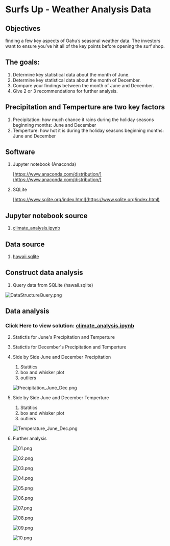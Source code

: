 # Surfs Up - Weather Analysis Data


**Objectives**
---

finding a few key aspects of Oahu’s seasonal weather data. The investors want to ensure you’ve hit all of the key points before opening the surf shop.
 

**The goals:**
---

1. Determine key statistical data about the month of June.
2. Determine key statistical data about the month of December.
3. Compare your findings between the month of June and December.
4. Give 2 or 3 recommendations for further analysis.

**Precipitation and Temperture are two key factors**
---

1. Precipitation: how much chance it rains during the holiday seasons beginning months: June and December
2. Temperture: how hot it is during the holiday seasons beginning months: June and December


**Software**
---

1. Jupyter notebook (Anaconda)

   [https://www.anaconda.com/distribution/](https://www.anaconda.com/distribution/)
   
2. SQLite
    
   [https://www.sqlite.org/index.html](https://www.sqlite.org/index.html)

**Jupyter notebook source**
---

1. [climate_analysis.ipynb](climate_analysis.ipynb)

**Data source**
---

1. [hawaii.sqlite](hawaii.sqlite)


**Construct data analysis**
---

1. Query data from SQLite (hawaii.sqlite)

![DataStructureQuery.png](DataStructureQuery.png)


**Data analysis**
---

### Click Here to view solution:  [climate_analysis.ipynb](climate_analysis.ipynb)

2. Statictis for June's Precipitation and Temperture

3. Statictis for December's  Precipitation and Temperture

4. Side by Side June and December Precipitation
    1. Statitics
    2. box and whisker plot
    3. outliers
    
    ![Precipitation_June_Dec.png](Precipitation_June_Dec.png)
    
5. Side by Side June and December Temperture
    1. Statitics
    2. box and whisker plot
    3. outliers
    
    ![Temperature_June_Dec.png](Temperature_June_Dec.png)
    
6. Further analysis
   
    ![01.png](01.png)
   
    ![02.png](02.png)
 
    ![03.png](03.png)
  
    ![04.png](04.png)
  
    ![05.png](05.png)
   
    ![06.png](06.png)
    
    ![07.png](07.png)
   
    ![08.png](08.png)
  
    ![09.png](09.png)
   
    ![10.png](10.png)
    
